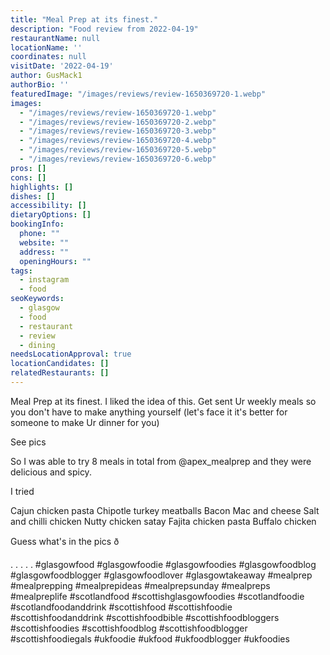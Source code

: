 ```yaml
---
title: "Meal Prep at its finest."
description: "Food review from 2022-04-19"
restaurantName: null
locationName: ''
coordinates: null
visitDate: '2022-04-19'
author: GusMack1
authorBio: ''
featuredImage: "/images/reviews/review-1650369720-1.webp"
images:
  - "/images/reviews/review-1650369720-1.webp"
  - "/images/reviews/review-1650369720-2.webp"
  - "/images/reviews/review-1650369720-3.webp"
  - "/images/reviews/review-1650369720-4.webp"
  - "/images/reviews/review-1650369720-5.webp"
  - "/images/reviews/review-1650369720-6.webp"
pros: []
cons: []
highlights: []
dishes: []
accessibility: []
dietaryOptions: []
bookingInfo:
  phone: ""
  website: ""
  address: ""
  openingHours: ""
tags:
  - instagram
  - food
seoKeywords:
  - glasgow
  - food
  - restaurant
  - review
  - dining
needsLocationApproval: true
locationCandidates: []
relatedRestaurants: []
---
```


Meal Prep at its finest. I liked the idea of this. Get sent Ur weekly meals so you don't have to make anything yourself (let's face it it's better for someone to make Ur dinner for you) 

See pics

So I was able to try 8 meals in total from @apex_mealprep and they were delicious and spicy.

I tried 

Cajun chicken pasta
Chipotle turkey meatballs
Bacon Mac and cheese
Salt and chilli chicken
Nutty chicken satay
Fajita chicken pasta
Buffalo chicken

Guess what's in the pics ð

.
.
.
.
.
#glasgowfood #glasgowfoodie #glasgowfoodies #glasgowfoodblog #glasgowfoodblogger #glasgowfoodlover #glasgowtakeaway #mealprep #mealprepping #mealprepideas #mealprepsunday #mealpreps #mealpreplife #scotlandfood #scottishglasgowfoodies #scotlandfoodie #scotlandfoodanddrink #scottishfood #scottishfoodie #scottishfoodanddrink #scottishfoodbible #scottishfoodbloggers #scottishfoodies #scottishfoodblog #scottishfoodblogger #scottishfoodiegals #ukfoodie #ukfood #ukfoodblogger #ukfoodies